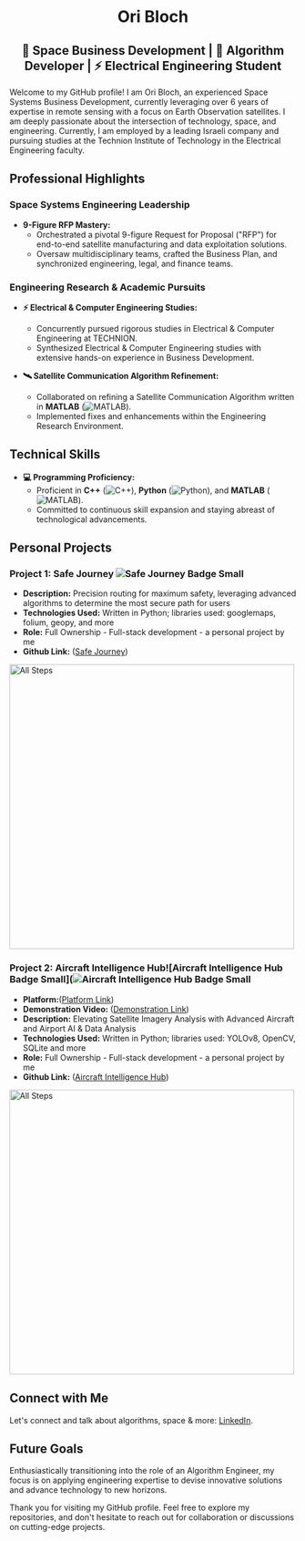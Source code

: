 <div align="center">
  <h1>Ori Bloch</h1>
  <h2>🚀 Space Business Development  | 🧠 Algorithm Developer | ⚡ Electrical Engineering Student</h2>
</div>

Welcome to my GitHub profile! I am Ori Bloch, an experienced Space Systems Business Development, currently leveraging over 6 years of expertise in remote sensing with a focus on Earth Observation satellites. I am deeply passionate about the intersection of technology, space, and engineering. Currently, I am employed by a leading Israeli company and pursuing studies at the Technion Institute of Technology in the Electrical Engineering faculty.

## Professional Highlights

### Space Systems Engineering Leadership
- **9-Figure RFP Mastery:**
  - Orchestrated a pivotal 9-figure Request for Proposal ("RFP") for end-to-end satellite manufacturing and data exploitation solutions.
  - Oversaw multidisciplinary teams, crafted the Business Plan, and synchronized engineering, legal, and finance teams.

### Engineering Research & Academic Pursuits
- **⚡ Electrical & Computer Engineering Studies:**
  - Concurrently pursued rigorous studies in Electrical & Computer Engineering at TECHNION.
  - Synthesized Electrical & Computer Engineering studies with extensive hands-on experience in Business Development.

- **🛰️ Satellite Communication Algorithm Refinement:**
  - Collaborated on refining a Satellite Communication Algorithm written in **MATLAB** (![MATLAB](https://upload.wikimedia.org/wikipedia/commons/thumb/2/21/Matlab_Logo.png/32px-Matlab_Logo.png)).
  - Implemented fixes and enhancements within the Engineering Research Environment.

## Technical Skills
- **💻 Programming Proficiency:**
  - Proficient in **C++** (![C++](https://upload.wikimedia.org/wikipedia/commons/thumb/1/18/ISO_C%2B%2B_Logo.svg/32px-ISO_C%2B%2B_Logo.svg.png)), **Python** (![Python](https://upload.wikimedia.org/wikipedia/commons/thumb/c/c3/Python-logo-notext.svg/32px-Python-logo-notext.svg.png)), and **MATLAB** (![MATLAB](https://upload.wikimedia.org/wikipedia/commons/thumb/2/21/Matlab_Logo.png/32px-Matlab_Logo.png)).
  - Committed to continuous skill expansion and staying abreast of technological advancements.

## Personal Projects

### Project 1: Safe Journey ![Safe Journey Badge Small](https://github.com/OriBloch/OriBloch/assets/153440570/1bb41875-fa75-4ab3-922e-f004b8153e99)
- **Description:** Precision routing for maximum safety, leveraging advanced algorithms to determine the most secure path for users
- **Technologies Used:** Written in Python; libraries used: googlemaps, folium, geopy, and more
- **Role:** Full Ownership - Full-stack development - a personal project by me
- **Github Link:** ([Safe Journey](https://github.com/OriBloch/Safe-Journey))
<img src="https://github.com/OriBloch/OriBloch/assets/153440570/456e7d9d-de6d-4d82-beb3-fa4bd5a7a60c" alt="All Steps" width="500">

###

### Project 2: Aircraft Intelligence Hub![Aircraft Intelligence Hub Badge Small](![Aircraft Intelligence Hub Badge Small](https://github.com/OriBloch/OriBloch/assets/153440570/cc056cfe-986a-4d22-847f-6b58e6a6488a)
- **Platform:**([Platform Link](https://aircraft-intelligence.streamlit.app/))
- **Demonstration Video:** ([Demonstration Link]()) 
- **Description:** Elevating Satellite Imagery Analysis with Advanced Aircraft and Airport AI & Data Analysis
- **Technologies Used:** Written in Python; libraries used: YOLOv8, OpenCV, SQLite and more
- **Role:** Full Ownership - Full-stack development - a personal project by me
- **Github Link:** ([Aircraft Intelligence Hub](https://github.com/OriBloch/Aircraft-Intelligence-Hub))
<img src="![Aircraft Intelligence Hub linkedin Post](https://github.com/OriBloch/OriBloch/assets/153440570/d430cf5b-013c-481a-8f07-08c7b90196e6)" alt="All Steps" width="500">

## Connect with Me
Let's connect and talk about algorithms, space & more: [LinkedIn](https://www.linkedin.com/in/ori-bloch-312768207/).


## Future Goals
Enthusiastically transitioning into the role of an Algorithm Engineer, my focus is on applying engineering expertise to devise innovative solutions and advance technology to new horizons.

Thank you for visiting my GitHub profile. Feel free to explore my repositories, and don't hesitate to reach out for collaboration or discussions on cutting-edge projects.
